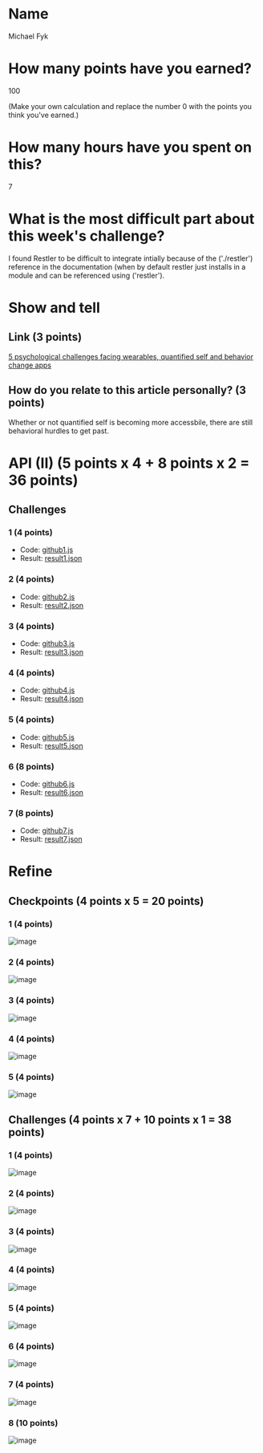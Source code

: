 # Name

Michael Fyk

# How many points have you earned?

100

(Make your own calculation and replace the number 0 with the points you think you've earned.)

# How many hours have you spent on this?

7

# What is the most difficult part about this week's challenge?

I found Restler to be difficult to integrate intially because of the ('./restler') reference in the documentation (when by default restler just installs in a module and can be referenced using ('restler'). 

# Show and tell

## Link (3 points)

[5 psychological challenges facing wearables, quantified self and behavior change apps](http://thenextweb.com/dd/2014/09/11/5-psychological-challenges-facing-wearables-quantified-self-behavior-change-apps/)

## How do you relate to this article personally? (3 points)

Whether or not quantified self is becoming more accessbile, there are still behavioral hurdles to get past.

# API (II) (5 points x 4 + 8 points x 2 = 36 points)

## Challenges

### 1 (4 points)

* Code: [github1.js](github1.js)
* Result: [result1.json](result1.json)

### 2 (4 points)

* Code: [github2.js](github23.js)
* Result: [result2.json](result2.json)

### 3 (4 points)

* Code: [github3.js](github3.js)
* Result: [result3.json](result.json)

### 4 (4 points)

* Code: [github4.js](github4.js)
* Result: [result4.json](result4.json)

### 5 (4 points)

* Code: [github5.js](github5.js)
* Result: [result5.json](result5.json)

### 6 (8 points)

* Code: [github6.js](github6.js)
* Result: [result6.json](result6.json)

### 7 (8 points)

* Code: [github7.js](github7.js)
* Result: [result7.json](result7.json)


# Refine

## Checkpoints (4 points x 5 = 20 points)

### 1 (4 points)

![image](http://i.imgur.com/GTLPRJN.png)

### 2 (4 points)

![image](http://i.imgur.com/idRQoZB.png)

### 3 (4 points)

![image](http://i.imgur.com/RRyB5D9.png)

### 4 (4 points)

![image](http://i.imgur.com/4mQkHTj.png)

### 5 (4 points)

![image](http://i.imgur.com/vcbBkTK.png)

## Challenges (4 points x 7 + 10 points x 1 = 38 points)

### 1 (4 points)

![image](http://i.imgur.com/TwNUwml.png)

### 2 (4 points)

![image](http://i.imgur.com/abRLLZe.png)

### 3 (4 points)

![image](http://i.imgur.com/a6VzM6Q.png)

### 4 (4 points)

![image](http://i.imgur.com/R1QqeLO.png)

### 5 (4 points)

![image](http://i.imgur.com/7OCWEaT.png)

### 6 (4 points)

![image](http://i.imgur.com/GUfAzr1.png)

### 7 (4 points)

![image](http://i.imgur.com/XVjqGdl.png)

### 8 (10 points)

![image](http://i.imgur.com/USioBZJ.png)
